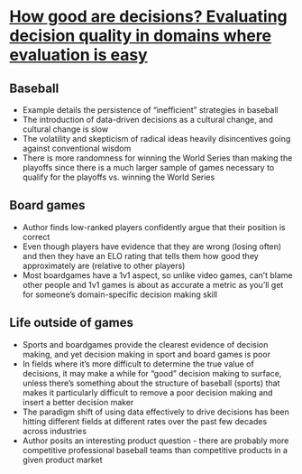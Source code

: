 # [How good are decisions? Evaluating decision quality in domains where evaluation is easy](https://danluu.com/bad-decisions/)

## Baseball

* Example details the persistence of “inefficient” strategies in baseball
* The introduction of data-driven decisions as a cultural change, and cultural change is slow
* The volatility and skepticism of radical ideas heavily disincentives going against conventional wisdom
* There is more randomness for winning the World Series than making the playoffs since there is a much larger sample of games necessary to qualify for the playoffs vs. winning the World Series

## Board games

* Author finds low-ranked players confidently argue that their position is correct
* Even though players have evidence that they are wrong (losing often) and then they have an ELO rating that tells them how good they approximately are (relative to other players)
* Most boardgames have a 1v1 aspect, so unlike video games, can’t blame other people and 1v1 games is about as accurate a metric as you’ll get for someone’s domain-specific decision making skill

## Life outside of games

* Sports and boardgames provide the clearest evidence of decision making, and yet decision making in sport and board games is poor
* In fields where it’s more difficult to determine the true value of decisions, it may make a while for “good” decision making to surface, unless there’s something about the structure of baseball (sports) that makes it particularly difficult to remove a poor decision making and insert a better decision maker
* The paradigm shift of using data effectively to drive decisions has been hitting different fields at different rates over the past few decades across industries
* Author posits an interesting product question - there are probably more competitive professional baseball teams than competitive products in a given product market
